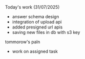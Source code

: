 Today's work (31/07/2025)
- answer schema design 
- integration of upload api 
- added presigned url apis 
- saving new files in db with s3 key

tommorow's paln
- work on assigned task